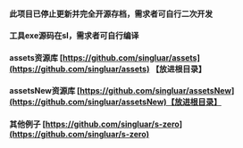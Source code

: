 #### 此项目已停止更新并完全开源存档，需求者可自行二次开发
#### 工具exe源码在sl，需求者可自行编译
#### assets资源库 [https://github.com/singluar/assets](https://github.com/singluar/assets) 【放进根目录】
#### assetsNew资源库 [https://github.com/singluar/assetsNew](https://github.com/singluar/assetsNew)【放进根目录】
#### 其他例子 [https://github.com/singluar/s-zero](https://github.com/singluar/s-zero)
